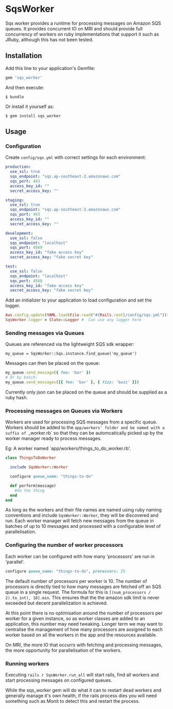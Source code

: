 # SqsWorker

Sqs worker provides a runtime for processing messages on Amazon SQS queues. It provides concurrent IO on MRI and should provide full concurrency of workers on ruby implementations that support it such as JRuby, although this has not been tested.

## Installation

Add this line to your application's Gemfile:

```ruby
gem 'sqs_worker'
```

And then execute:

    $ bundle

Or install it yourself as:

    $ gem install sqs_worker

## Usage

### Configuration

Create `config/sqs.yml` with correct settings for each environment:

```yaml
production:
  use_ssl: true
  sqs_endpoint: "sqs.ap-southeast-2.amazonaws.com"
  sqs_port: 443
  access_key_id: ""
  secret_access_key: ""

staging:
  use_ssl: true
  sqs_endpoint: "sqs.ap-southeast-2.amazonaws.com"
  sqs_port: 443
  access_key_id: ""
  secret_access_key: ""

development:
  use_ssl: false
  sqs_endpoint: "localhost"
  sqs_port: 4569
  access_key_id: "fake access key"
  secret_access_key: "fake secret key"

test:
  use_ssl: false
  sqs_endpoint: "localhost"
  sqs_port: 4568
  access_key_id: "fake access key"
  secret_access_key: "fake secret key"
```

Add an initializer to your application to load configuration and set the logger.

```ruby
Aws.config.update(YAML.load(File.read("#{Rails.root}/config/sqs.yml"))[Rails.env])
SqsWorker.logger = Slate::Logger #  Can use any logger here

```

### Sending messages via Queues

Queues are referenced via the lightweight SQS sdk wrapper:

`my_queue = SqsWorker::Sqs.instance.find_queue('my_queue')`

Messages can then be placed on the queue:

```ruby
my_queue.send_message({ foo: 'bar' })
# Or by batch:
my_queue.send_messages([{ foo: 'bar' }, { fizz: 'buzz' }])
```

Currently only json can be placed on the queue and should be supplied as a ruby hash.


### Processing messages on Queues via Workers

Workers are used for processing SQS messages from a specific queue. Workers should be added to the `app/workers' folder and be named with a suffix of `_worker.rb` so that they can be automcatically picked up by the worker manager ready to process messages.

Eg: A worker named `app/workers/things_to_do_worker.rb'.

```ruby
class ThingsToDoWorker

  include SqsWorker::Worker

  configure queue_name: "things-to-do"

  def perform(message)
    #do the thing
  end
end
```

As long as the workers and their file names are named using ruby naming conventions and include `SqsWorker::Worker`, they will be discovered and run. Each worker manager will fetch new messages from the queue in batches of up to 10 messages and processed with a configurable level of parallelisation.

### Configuring the number of worker processors

Each worker can be configured with how many 'processors' are run in 'parallel'.

```ruby
configure queue_name: "things-to-do", processors: 25
```

The default number of processors per worker is 10.  The number of processors is directly tied to how many messages are fetched off an SQS queue in a single request.  The formula for this is `[(num_processors / 2).to_int), 10].min`. This ensures that the the amazon sdk limit is never exceeded but decent parallelization is achieved.


At this point there is no optimisation around the number of processors per worker for a given instance, so as worker classes are added to an application, this number may need tweaking.  Longer term we may want to centralise the management of how many processors are assigned to each worker based on all the workers in the app and the resources available.

On MRI, the more IO that occurrs with fetching and processing messages, the more opportunity for parallelisation of the workers.

### Running workers

Executing `rails r SqsWorker.run_all` will start rails, find all workers and start processing messages on configured queues.

While the sqs_worker gem will do what it can to restart dead workers and generally manage it's own health, if the rails process dies you will need something such as Monit to detect this and restart the process.


